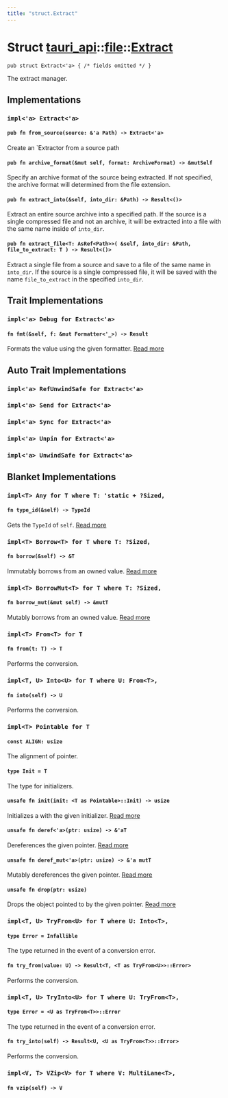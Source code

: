```yaml
---
title: "struct.Extract"
---
```


# Struct [tauri_api](/docs/api/rust/tauri_api/../index.html)::​[file](/docs/api/rust/tauri_api/index.html)::​[Extract](/docs/api/rust/tauri_api/)

    pub struct Extract<'a> { /* fields omitted */ }

The extract manager.

## Implementations

### `impl<'a> Extract<'a>`

#### `pub fn from_source(source: &'a Path) -> Extract<'a>`

Create an \`Extractor from a source path

#### `pub fn archive_format(&mut self, format: ArchiveFormat) -> &mutSelf`

Specify an archive format of the source being extracted. If not specified, the archive format will determined from the file extension.

#### `pub fn extract_into(&self, into_dir: &Path) -> Result<()>`

Extract an entire source archive into a specified path. If the source is a single compressed file and not an archive, it will be extracted into a file with the same name inside of `into_dir`.

#### `pub fn extract_file<T: AsRef<Path>>( &self, into_dir: &Path, file_to_extract: T ) -> Result<()>`

Extract a single file from a source and save to a file of the same name in `into_dir`. If the source is a single compressed file, it will be saved with the name `file_to_extract` in the specified `into_dir`.

## Trait Implementations

### `impl<'a> Debug for Extract<'a>`

#### `fn fmt(&self, f: &mut Formatter<'_>) -> Result`

Formats the value using the given formatter. [Read more](https://doc.rust-lang.org/nightly/core/fmt/trait.Debug.html#tymethod.fmt)

## Auto Trait Implementations

### `impl<'a> RefUnwindSafe for Extract<'a>`

### `impl<'a> Send for Extract<'a>`

### `impl<'a> Sync for Extract<'a>`

### `impl<'a> Unpin for Extract<'a>`

### `impl<'a> UnwindSafe for Extract<'a>`

## Blanket Implementations

### `impl<T> Any for T where T: 'static + ?Sized,`

#### `fn type_id(&self) -> TypeId`

Gets the `TypeId` of `self`. [Read more](https://doc.rust-lang.org/nightly/core/any/trait.Any.html#tymethod.type_id)

### `impl<T> Borrow<T> for T where T: ?Sized,`

#### `fn borrow(&self) -> &T`

Immutably borrows from an owned value. [Read more](https://doc.rust-lang.org/nightly/core/borrow/trait.Borrow.html#tymethod.borrow)

### `impl<T> BorrowMut<T> for T where T: ?Sized,`

#### `fn borrow_mut(&mut self) -> &mutT`

Mutably borrows from an owned value. [Read more](https://doc.rust-lang.org/nightly/core/borrow/trait.BorrowMut.html#tymethod.borrow_mut)

### `impl<T> From<T> for T`

#### `fn from(t: T) -> T`

Performs the conversion.

### `impl<T, U> Into<U> for T where U: From<T>,`

#### `fn into(self) -> U`

Performs the conversion.

### `impl<T> Pointable for T`

#### `const ALIGN: usize`

The alignment of pointer.

#### `type Init = T`

The type for initializers.

#### `unsafe fn init(init: <T as Pointable>::Init) -> usize`

Initializes a with the given initializer. [Read more](/docs/api/rust/tauri_api/about:blank#tymethod.init)

#### `unsafe fn deref<'a>(ptr: usize) -> &'aT`

Dereferences the given pointer. [Read more](/docs/api/rust/tauri_api/about:blank#tymethod.deref)

#### `unsafe fn deref_mut<'a>(ptr: usize) -> &'a mutT`

Mutably dereferences the given pointer. [Read more](/docs/api/rust/tauri_api/about:blank#tymethod.deref_mut)

#### `unsafe fn drop(ptr: usize)`

Drops the object pointed to by the given pointer. [Read more](/docs/api/rust/tauri_api/about:blank#tymethod.drop)

### `impl<T, U> TryFrom<U> for T where U: Into<T>,`

#### `type Error = Infallible`

The type returned in the event of a conversion error.

#### `fn try_from(value: U) -> Result<T, <T as TryFrom<U>>::Error>`

Performs the conversion.

### `impl<T, U> TryInto<U> for T where U: TryFrom<T>,`

#### `type Error = <U as TryFrom<T>>::Error`

The type returned in the event of a conversion error.

#### `fn try_into(self) -> Result<U, <U as TryFrom<T>>::Error>`

Performs the conversion.

### `impl<V, T> VZip<V> for T where V: MultiLane<T>,`

#### `fn vzip(self) -> V`
